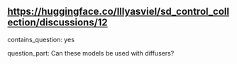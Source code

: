 ## https://huggingface.co/lllyasviel/sd_control_collection/discussions/12

contains_question: yes

question_part: Can these models be used with diffusers?
